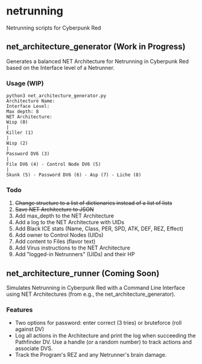 # netrunning
Netrunning scripts for Cyberpunk Red

## net\_architecture\_generator (Work in Progress)
Generates a balanced NET Architecture for Netrunning in Cyberpunk Red based on the Interface level of a Netrunner.

### Usage (WIP)
```
python3 net_architecture_generator.py
Architecture Name: 
Interface Level: 
Max depth: 8
NET Architecture:
Wisp (0) 
|
Killer (1) 
|
Wisp (2) 
|
Password DV6 (3) 
|
File DV6 (4) - Control Node DV6 (5) 
|
Skunk (5) - Password DV6 (6) - Asp (7) - Liche (8) 
```

### Todo
1. ~~Change structure to a list of dictionaries instead of a list of lists~~
2. ~~Save NET Architecture to JSON~~
3. Add max\_depth to the NET Architecture
4. Add a log to the NET Architecture with UIDs
5. Add Black ICE stats (Name, Class, PER, SPD, ATK, DEF, REZ, Effect)
6. Add owner to Control Nodes (UIDs)
7. Add content to Files (flavor text)
8. Add Virus instructions to the NET Architecture
9. Add "logged-in Netrunners" (UIDs) and their HP

## net\_architecture\_runner (Coming Soon)
Simulates Netrunning in Cyberpunk Red with a Command Line Interface using NET Architectures (from e.g., the net\_architecture\_generator).

### Features
- Two options for password: enter correct (3 tries) or bruteforce (roll against DV)
- Log all actions in the Architecture and print the log when succeeding the Pathfinder DV. Use a handle (or a random number) to track actions and associate DVS.
- Track the Program's REZ and any Netrunner's brain damage.   
